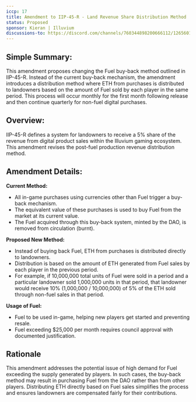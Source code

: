 ```yaml
---
iccp: 17
title: Amendment to IIP-45-R - Land Revenue Share Distribution Method
status: Proposed
sponsor: Kieran | Illuvium
discussions-to: https://discord.com/channels/760344898200666112/1265601592476831787
---
```


## Simple Summary:
This amendment proposes changing the Fuel buy-back method outlined in IIP-45-R. Instead of the current buy-back mechanism, the amendment introduces a distribution method where ETH from purchases is distributed to landowners based on the amount of Fuel sold by each player in the same period. This process will occur monthly for the first month following release and then continue quarterly for non-fuel digital purchases.

## Overview:
IIP-45-R defines a system for landowners to receive a 5% share of the revenue from digital product sales within the Illuvium gaming ecosystem. This amendment revises the post-fuel production revenue distribution method.

## Amendment Details:

**Current Method:**
- All in-game purchases using currencies other than Fuel trigger a buy-back mechanism.
- The equivalent value of these purchases is used to buy Fuel from the market at its current value.
- The Fuel acquired through this buy-back system, minted by the DAO, is removed from circulation (burnt).

**Proposed New Method:**
- Instead of buying back Fuel, ETH from purchases is distributed directly to landowners.
- Distribution is based on the amount of ETH generated from Fuel sales by each player in the previous period.
- For example, if 10,000,000 total units of Fuel were sold in a period and a particular landowner sold 1,000,000 units in that period, that landowner would receive 10% (1,000,000 / 10,000,000) of 5% of the ETH sold through non-fuel sales in that period.

**Usage of Fuel:**
- Fuel to be used in-game, helping new players get started and preventing resale.
- Fuel exceeding $25,000 per month requires council approval with documented justification.

## Rationale
This amendment addresses the potential issue of high demand for Fuel exceeding the supply generated by players. In such cases, the buy-back method may result in purchasing Fuel from the DAO rather than from other players. Distributing ETH directly based on Fuel sales simplifies the process and ensures landowners are compensated fairly for their contributions.
